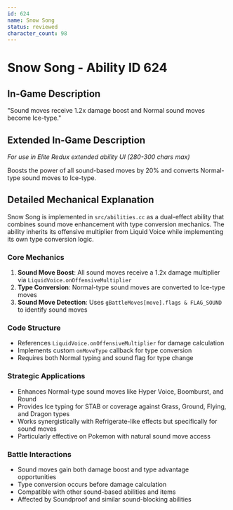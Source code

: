 ```yaml
---
id: 624
name: Snow Song
status: reviewed
character_count: 98
---
```


# Snow Song - Ability ID 624

## In-Game Description
"Sound moves receive 1.2x damage boost and Normal sound moves become Ice-type."

## Extended In-Game Description
*For use in Elite Redux extended ability UI (280-300 chars max)*

Boosts the power of all sound-based moves by 20% and converts Normal-type sound moves to Ice-type.

## Detailed Mechanical Explanation

Snow Song is implemented in `src/abilities.cc` as a dual-effect ability that combines sound move enhancement with type conversion mechanics. The ability inherits its offensive multiplier from Liquid Voice while implementing its own type conversion logic.

### Core Mechanics

1. **Sound Move Boost**: All sound moves receive a 1.2x damage multiplier via `LiquidVoice.onOffensiveMultiplier`
2. **Type Conversion**: Normal-type sound moves are converted to Ice-type moves
3. **Sound Move Detection**: Uses `gBattleMoves[move].flags & FLAG_SOUND` to identify sound moves

### Code Structure
- References `LiquidVoice.onOffensiveMultiplier` for damage calculation
- Implements custom `onMoveType` callback for type conversion
- Requires both Normal typing and sound flag for type change

### Strategic Applications
- Enhances Normal-type sound moves like Hyper Voice, Boomburst, and Round
- Provides Ice typing for STAB or coverage against Grass, Ground, Flying, and Dragon types
- Works synergistically with Refrigerate-like effects but specifically for sound moves
- Particularly effective on Pokemon with natural sound move access

### Battle Interactions
- Sound moves gain both damage boost and type advantage opportunities
- Type conversion occurs before damage calculation
- Compatible with other sound-based abilities and items
- Affected by Soundproof and similar sound-blocking abilities

